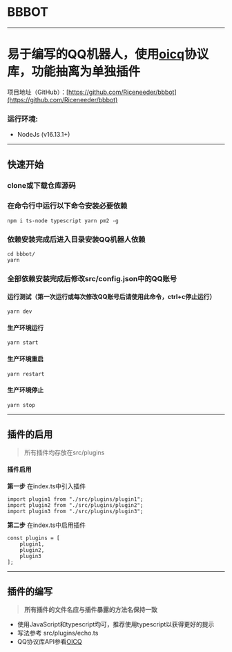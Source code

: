 # BBBOT
---
# 易于编写的QQ机器人，使用[oicq](https://github.com/takayama-lily/oicq)协议库，功能抽离为单独插件
项目地址（GitHub）：[https://github.com/Riceneeder/bbbot](https://github.com/Riceneeder/bbbot)
### 运行环境:
+ NodeJs (v16.13.1+)
---
## 快速开始
### clone或下载仓库源码
### 在命令行中运行以下命令安装必要依赖
```
npm i ts-node typescript yarn pm2 -g
```

### 依赖安装完成后进入目录安装QQ机器人依赖
```
cd bbbot/
yarn
```
### 全部依赖安装完成后修改src/config.json中的QQ账号

#### **运行测试**（第一次运行或每次修改QQ账号后请使用此命令，ctrl+c停止运行）
```
yarn dev    
```
#### **生产环境运行**
```
yarn start
```
#### **生产环境重启**
```
yarn restart
```
#### **生产环境停止**
```
yarn stop
```
---
## 插件的启用

> 所有插件均存放在src/plugins
#### 插件启用

**第一步** 在index.ts中引入插件
```
import plugin1 from "./src/plugins/plugin1";
import plugin2 from "./src/plugins/plugin2";
import plugin3 from "./src/plugins/plugin3";
```
**第二步** 在index.ts中启用插件
```
const plugins = [
    plugin1,
    plugin2,
    plugin3
];
```
---
## 插件的编写
>**所有插件的文件名应与插件暴露的方法名保持一致**
+ 使用JavaScript和typescript均可，推荐使用typescript以获得更好的提示
+ 写法参考 src/plugins/echo.ts
+ QQ协议库API参看[OICQ](https://github.com/takayama-lily/oicq#api-reference)
